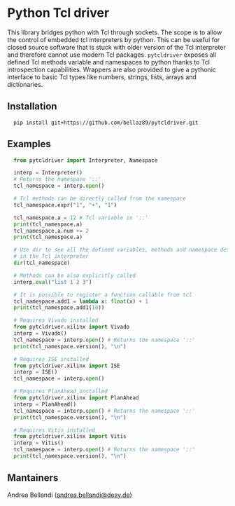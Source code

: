Python Tcl driver
=================

This library bridges python with Tcl through sockets. The scope is to allow
the control of embedded tcl interpreters by python. This can be
useful for closed source software that is stuck with older version
of the Tcl interpreter and therefore cannot use modern Tcl packages.
`pytcldriver` exposes all defined Tcl methods variable and namespaces to python
thanks to Tcl introspection capabilities.
Wrappers are also provided to give a pythonic interface to basic Tcl types like
numbers, strings, lists, arrays and dictionaries.

Installation
------------

```
  pip install git+https://github.com/bellaz89/pytcldriver.git
```

Examples
--------

```python
  from pytcldriver import Interpreter, Namespace

  interp = Interpreter()
  # Returns the namespace '::'
  tcl_namespace = interp.open()

  # Tcl methods can be directly called from the namespace
  tcl_namespace.expr("1", "+", "1")

  tcl_namespace.a = 12 # Tcl variable in '::'
  print(tcl_namespace.a)
  tcl_namespace.a.num += 2
  print(tcl_namespace.a)

  # Use dir to see all the defined variables, methods and namespace defined
  # in the Tcl interpreter
  dir(tcl_namespace)

  # Methods can be also explicitly called
  interp.eval("list 1 2 3")

  # It is possible to register a function callable from tcl
  tcl_namespace.add1 = lambda x: float(x) + 1
  print(tcl_namespace.add1(10))

  # Requires Vivado installed
  from pytcldriver.xilinx import Vivado
  interp = Vivado()
  tcl_namespace = interp.open() # Returns the namespace '::'
  print(tcl_namespace.version(), "\n")

  # Requires ISE installed
  from pytcldriver.xilinx import ISE
  interp = ISE()
  tcl_namespace = interp.open()

  # Requires PlanAhead installed
  from pytcldriver.xilinx import PlanAhead
  interp = PlanAhead()
  tcl_namespace = interp.open() # Returns the namespace '::'
  print(tcl_namespace.version(), "\n")

  # Requires Vitis installed
  from pytcldriver.xilinx import Vitis
  interp = Vitis()
  tcl_namespace = interp.open() # Returns the namespace '::'
  print(tcl_namespace.version(), "\n")
```

Mantainers
----------

Andrea Bellandi (andrea.bellandi@desy.de)

